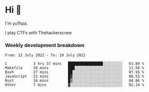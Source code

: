 # Hi 👋

I'm yu1hpa.

I play CTFs with Thehackerscrew

### Weekly development breakdown

<!--START_SECTION:waka-->

```text
From: 12 July 2022 - To: 19 July 2022

C            3 hrs 37 mins   ████████████████░░░░░░░░░   63.89 %
Makefile     39 mins         ███░░░░░░░░░░░░░░░░░░░░░░   11.50 %
Bash         27 mins         ██░░░░░░░░░░░░░░░░░░░░░░░   07.95 %
JavaScript   22 mins         █▓░░░░░░░░░░░░░░░░░░░░░░░   06.53 %
Rust         16 mins         █▒░░░░░░░░░░░░░░░░░░░░░░░   04.86 %
Other        7 mins          ▓░░░░░░░░░░░░░░░░░░░░░░░░   02.14 %
```

<!--END_SECTION:waka-->

